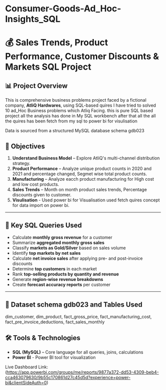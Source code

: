 # Consumer-Goods-Ad_Hoc-Insights_SQL


# 💰 Sales Trends, Product Performance, Customer Discounts & Markets SQL Project

## 📊 Project Overview

This is comprehensive business problems project faced by a fictional company, **AtliQ Hardwares**, using SQL-based quires I have tried to solved 10 ad_Hoc Business problems which Atliq Facing. this is pure SQL based project all the analysis has done in My SQL workbench after that all the all the quires has been fetch from my sql to power bi for visulisation

Data is sourced from a structured MySQL database schema gdb023 


## 🌟 Objectives

1. **Understand Business Model** – Explore AtliQ's multi-channel distribution strategy.
2. **Product Performance** – Analyze unique product counts in 2020 and 2021 and percentage changed, Segmet wise total product counts.
3. **Manufacturing** – Analyze eacch product manufacturing for High cost and low cost products. 
4. **Sales Trends** – Month on month product sales trends, Percentage discounts given to customer.
6. **Visulisation** - Used power bi for Visualisation used fetch quires concept for data import on power bi.

---

## 🧠 Key SQL Queries Used

* Calculate **monthly gross revenue** for a customer 
* Summarize **aggregated monthly gross sales**
* Classify **markets as Gold/Silver** based on sales volume
* Identify **top markets by net sales**
* Calculate **net invoice sales** after applying pre- and post-invoice discounts
* Determine **top customers** in each market
* Rank **top-selling products by quantity and revenue**
* Generate **region-wise revenue breakdowns**
* Create **forecast accuracy reports** per customer

---

## 📂 Dataset schema gdb023 and Tables Used 

 dim_customer, dim_product, fact_gross_price, fact_manufacturing_cost, fact_pre_invoice_deductions, fact_sales_monthly  


## 🛠️ Tools & Technologies

* **SQL (MySQL)** – Core language for all queries, joins, calculations
* **Power BI** - Power BI tool for visualization

Live Dashboard Link:  (https://app.powerbi.com/groups/me/reports/9877a372-dd53-4309-beb4-cca463079630/9b55c170861d27c45d5d?experience=power-bi&clientSideAuth=0)

